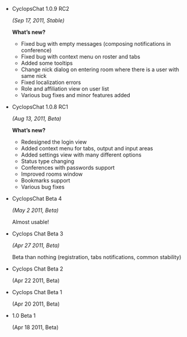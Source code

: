 - CyclopsChat 1.0.9 RC2

  _(Sep 17, 2011, Stable)_

  **What’s new?**
  - Fixed bug with empty messages (composing notifications in conference)
  - Fixed bug with context menu on roster and tabs
  - Added some tooltips
  - Change nick dialog on entering room where there is a user with same nick
  - Fixed localization errors
  - Role and affiliation view on user list
  - Various bug fixes and minor features added

- CyclopsChat 1.0.8 RC1

  _(Aug 13, 2011, Beta)_

  **What’s new?**
  - Redesigned the login view
  - Added context menu for tabs, output and input areas
  - Added settings view with many different options
  - Status type changing
  - Conferences with passwords support
  - Improved rooms window
  - Bookmarks support
  - Various bug fixes

- CyclopsChat Beta 4

  _(May 2 2011, Beta)_

  Almost usable!

- Cyclops Chat Beta 3

  _(Apr 27 2011, Beta)_

  Beta than nothing (registration, tabs notifications, common stability)

- Cyclops Chat Beta 2

  (Apr 22 2011, Beta)

- Cyclops Chat Beta 1

  (Apr 20 2011, Beta)

- 1.0 Beta 1

  (Apr 18 2011, Beta)
